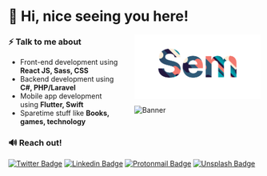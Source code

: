 # 👋 Hi, nice seeing you here! 

<a href="https://sems.dev"><img style="padding-left:5%;" align="right" width="50%" alt="Banner" src="https://raw.githubusercontent.com/sems/sems/master/assets/full_light%403x.png" /></a>

<a href="https://sems.dev"><img style="padding-left:5%;margin-top:2.5%;" align="right" width="50%" alt="Banner" src="https://github-readme-stats.vercel.app/api?username=sems&count_private=true&show_icons=true&line_height=30&hide_border=true&hide=contribs,stars"/></a>


### ⚡ Talk to me about
- Front-end development using **React JS, Sass, CSS**
- Backend development using **C#, PHP/Laravel**
- Mobile app development using **Flutter, Swift**
- Sparetime stuff like **Books, games, technology**

### 🔊 Reach out!

[![Twitter Badge](https://img.shields.io/badge/-@SemSpanhaak-1ca0f1?style=flat-square&labelColor=1ca0f1&logo=twitter&logoColor=white&link=https://twitter.com/SemSpanhaak)](https://twitter.com/semspanhaak) [![Linkedin Badge](https://img.shields.io/badge/-SemSpanhaak-blue?style=flat-square&logo=Linkedin&logoColor=white&link=https://www.linkedin.com/in/semspanhaak/)](https://www.linkedin.com/in/semspanhaak/) [![Protonmail Badge](https://img.shields.io/badge/-me@sems.dev-8B89CC?style=flat-square&logo=protonmail&logoColor=white&link=mailto:me@sems.dev)](mailto:me@sems.dev)  [![Unsplash Badge](https://img.shields.io/badge/-@semspam-000000?style=flat-square&logo=unsplash&logoColor=white&link=https://unsplash.com/@semspam)](https://unsplash.com/@semspam) 

